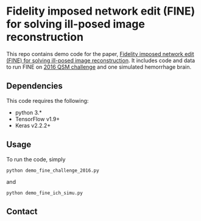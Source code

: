 # Fidelity imposed network edit (FINE) for solving ill-posed image reconstruction
This repo contains demo code for the paper, [Fidelity imposed network edit (FINE) for solving ill-posed image reconstruction](https://www.sciencedirect.com/science/article/pii/S1053811920300665). It includes code and data to run FINE on [2016 QSM challenge](http://www.neuroimaging.at/pages/qsm.php) and one simulated hemorrhage brain.

## Dependencies
This code requires the following:

 - python 3.*
 - TensorFlow v1.9+
 - Keras v2.2.2+
 
## Usage
To run the code, simply
```
python demo_fine_challenge_2016.py
```
and
```
python demo_fine_ich_simu.py
```

## Contact


